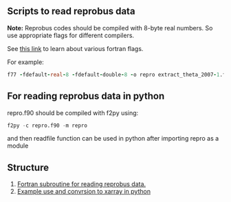 ## Scripts to read reprobus data

**Note:** Reprobus codes should be compiled with 8-byte real numbers. So use appropriate flags for different compilers.

See [this link](https://users.soe.ucsc.edu/~dongwook/wp-content/uploads/2016/ams209/lectureNote/_build/html/chapters/chapt02/ch02_fortran_flags.html#double-precision-flags) to learn about various fortran flags.

For example:


```fortran
f77 -fdefault-real-8 -fdefault-double-8 -o repro extract_theta_2007-1.f && ./repro && rm ./repro
```

## For reading reprobus data in python

repro.f90 should be compiled with f2py using:

```python
f2py -c repro.f90 -m repro
```

and then readfile function can be used in python after importing repro as a module

## Structure  

1. [Fortran subroutine for reading reprobus data.](./repro.f90)
2. [Example use and convrsion to xarray in python](./repro.ipynb)
